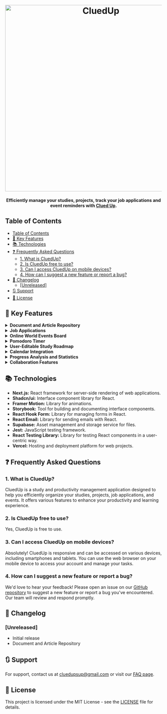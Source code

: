 
<h1 align="center">
  <br>
  <a href="http://www.amitmerchant.com/electron-markdownify"><img src="https://github.com/Sellucas/CluedUp/assets/75432770/b166c21d-da1d-4e8c-bf51-5b8616ba2a82" alt="CluedUp" width="600"></a>
</h1>

<h4 align="center">Efficiently manage your studies, projects,  track your job applications and event reminders with <a href="https://clued-up.vercel.app/">Clued Up</a>.</h4>

## Table of Contents
- [Table of Contents](#table-of-contents)
- [🔑 Key Features](#-key-features)
- [📚 Technologies](#-technologies)
- [❓ Frequently Asked Questions](#-frequently-asked-questions)
  - [1. What is CluedUp?](#1-what-is-cluedup)
  - [2. Is CluedUp free to use?](#2-is-cluedup-free-to-use)
  - [3. Can I access CluedUp on mobile devices?](#3-can-i-access-cluedup-on-mobile-devices)
  - [4. How can I suggest a new feature or report a bug?](#4-how-can-i-suggest-a-new-feature-or-report-a-bug)
- [📝 Changelog](#-changelog)
  - [\[Unreleased\]](#unreleased)
- [🔃 Support](#-support)
- [💼 License](#-license)

## 🔑 Key Features

<details><summary><b>Document and Article Repository</b></summary>
• User-friendly interface for storing documents, articles, and relevant study materials. <br>
• Users can add links to various resources, aiding in easy access during their studies. <br>
• Enhance organization by allowing users to categorize materials based on subjects or topics. <br>
• Facilitate efficient retrieval of information by implementing search and filter options.

---
</details>
<details><summary><b>Job Applications</b></summary>
• User-friendly interface for storing documents, articles, and relevant study materials. <br>
• Users can add links to various resources, aiding in easy access during their studies. <br>
• Enhance organization by allowing users to categorize materials based on subjects or topics. <br>
• Facilitate efficient retrieval of information by implementing search and filter options. 

---
</details>
<details><summary><b>Online World Events Board</b></summary>
• A comprehensive dashboard showcasing upcoming events in the tech industry. <br>
• Users gain access to event specifics such as date, hosting organization, schedule, objectives, speakers, and event links. <br>
• Enable users to mark their attendance and receive event reminders. <br>

---
</details>
<details><summary><b>Pomodoro Timer</b></summary>
• Integrate a Pomodoro timer to aid users in managing study sessions effectively. <br>
• Users can set work and break durations according to the Pomodoro technique. <br>
• Timer notifications and statistics provide insights into productivity and focus. <br>

---
</details>
<details><summary><b>User-Editable Study Roadmap</b></summary>
• Feature that allows users to create and edit a personalized study plan. <br>
• Users can outline their learning goals, set milestones, and edit the roadmap as they progress. <br>

---
</details>
<details><summary><b>Calendar Integration</b></summary>
• Enable seamless integration between CluedUp's calendar and popular calendar apps like Google Calendar. <br>
• Synchronize events and deadlines, ensuring users stay updated across platforms. <br>

---
</details>
<details><summary><b>Progress Analysis and Statistics</b></summary>
• Empower users with a visual representation of their study journey through graphs and statistics. <br>
• Display progress over time, showing completed milestones, tasks, and time spent studying. <br>
• Offer insights into app usage patterns to encourage effective study habits. <br>

---
</details>
<details><summary><b>Collaboration Features</b></summary>
• Users can easily share their customized study roadmaps with peers or collaborate on tasks. <br>
• Streamline teamwork by allowing multiple users to contribute to and track shared tasks. <br>
</details>

## 📚 Technologies

- **Next.js:** React framework for server-side rendering of web applications.
- **Shadcn/ui:** Interface component library for React.
- **Framer Motion:** Library for animations.
- **Storybook:** Tool for building and documenting interface components.
- **React Hook Form:** Library for managing forms in React.
- **React Email:** Library for sending emails with React.
- **Supabase:** Asset management and storage service for files.
- **Jest:** JavaScript testing framework.
- **React Testing Library:** Library for testing React components in a user-centric way.
- **Vercel:** Hosting and deployment platform for web projects.

## ❓ Frequently Asked Questions
### 1. What is CluedUp?
CluedUp is a study and productivity management application designed to help you efficiently organize your studies, projects, job applications, and events. It offers various features to enhance your productivity and learning experience.
### 2. Is CluedUp free to use?
Yes, CluedUp is free to use.
### 3. Can I access CluedUp on mobile devices?
Absolutely! CluedUp is responsive and can be accessed on various devices, including smartphones and tablets. You can use the web browser on your mobile device to access your account and manage your tasks.
### 4. How can I suggest a new feature or report a bug?
We'd love to hear your feedback! Please open an issue on our [GitHub repository](https://github.com/your-username/CluedUp/issues) to suggest a new feature or report a bug you've encountered. Our team will review and respond promptly.
## 📝 Changelog
### [Unreleased]
- Initial release
- Document and Article Repository
## 🔃 Support

For support, contact us at cluedupsup@gmail.com or visit our [FAQ page](/).

## 💼 License

This project is licensed under the MIT License - see the [LICENSE](LICENSE) file for details.
